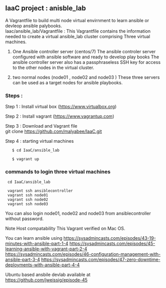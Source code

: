 ## IaaC project : anisble_lab  
 A Vagrantfile to build multi node virtual envirnment to learn ansible or devleop ansible palybooks.  
 Iaac/ansible_lab/Vagrantfile  : This Vagrantfile contains the information needed to create a virtual ansible_lab cluster comprising Three virtual machines.
 

1. One Ansible controller  server (centos/7)
    The ansible controler server configured with ansible software and ready to develop play books
    The ansible controller server also has a passphraseless SSH key for access to the other nodes in the virtual cluster.

2. two normal nodes (node01 , node02 and node03 )
     These three servers can be used as a target nodes for ansible playbooks. 


### Steps :  
  Step 1 :  Install virtual box (https://www.virtualbox.org)

  Step 2 :  Install vagrant  (https://www.vagrantup.com)

  Step 3 :  Download and  Vagrant file  
       git clone https://github.com/malyabee/IaaC.git  

  Step 4  : starting virtual machines 

       $ cd IaaC/ansible_lab
 
       $ vagrant up

### commands to login three virtual machines
     cd IaaC/ansible_lab 

     vagrant ssh ansiblecontroller
     vagrant ssh node01
     vagrant ssh node02
     vagrant ssh node03
   You can also login node01, node02 and node03 from ansiblecontroller without password.

Note 
Host compatability
    This Vagrant verified on Mac OS.


You can learn ansible using
https://sysadmincasts.com/episodes/43-19-minutes-with-ansible-part-1-4
https://sysadmincasts.com/episodes/45-learning-ansible-with-vagrant-part-2-4
https://sysadmincasts.com/episodes/46-configuration-management-with-ansible-part-3-4
https://sysadmincasts.com/episodes/47-zero-downtime-deployments-with-ansible-part-4-4


Ubuntu based ansbile devlab available at  
https://github.com/jweissig/episode-45 
